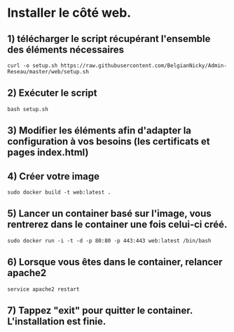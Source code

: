 # Installer le côté web.

## 1) télécharger le script récupérant l'ensemble des éléments nécessaires
```
curl -o setup.sh https://raw.githubusercontent.com/BelgianNicky/Admin-Reseau/master/web/setup.sh
```

## 2) Exécuter le script
```
bash setup.sh
```

## 3) Modifier les éléments afin d'adapter la configuration à vos besoins (les certificats et pages index.html)

## 4) Créer votre image
```
sudo docker build -t web:latest .
```

## 5) Lancer un container basé sur l'image, vous rentrerez dans le container une fois celui-ci créé.
```
sudo docker run -i -t -d -p 80:80 -p 443:443 web:latest /bin/bash
```

## 6) Lorsque vous êtes dans le container, relancer apache2
```
service apache2 restart
```

## 7) Tappez "exit" pour quitter le container. L'installation est finie.
